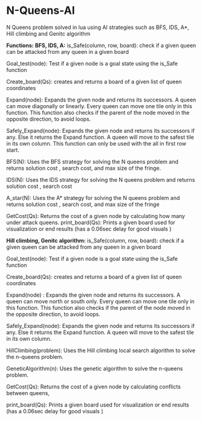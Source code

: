 # N-Queens-AI
N Queens problem solved in lua using AI strategies such as BFS, IDS, A*, Hill climbing and Genitc algorithm

**Functions:**
  **BFS, IDS, A:**
  is_Safe(column, row, board):
    check if a given queen can be attacked from any queen in a given board 
    
  Goal_test(node):
    Test if a given node is a goal state using the is_Safe function
    
  Create_board(Qs):
    creates and returns a board of a given list of queen coordinates 
    
  Expand(node):
    Expands the given node and returns its successors. A queen can move diagonally or linearly. Every queen can move one tile only in this function. This function also checks if the parent of the node moved in the opposite direction, to avoid loops. 
    
  Safely_Expand(node):
    Expands the given node and returns its successors if any. Else it returns the Expand function. A queen will move to the safest tile in its own column. This function can only be used with the all in first row start. 
    
  BFS(N):
    Uses the BFS strategy for solving the N queens problem and returns solution cost , search cost, and max size of the fringe.
    
  IDS(N):
    Uses the IDS strategy for solving the N queens problem and returns solution cost , search cost
  
  A_star(N):
    Uses the A* strategy for solving the N queens problem and returns solution cost , search cost, and max size of the fringe
  
  GetCost(Qs):
    Returns the cost of a given node by calculating how many under attack queens. 
    print_board(Qs):
    Prints a given board used for visualization or end results (has a 0.06sec delay for good visuals )
  
  **Hill climbing, Genitc algorithm:**
  is_Safe(column, row, board):
    check if a given queen can be attacked from any queen in a given board 
  
  Goal_test(node):
    Test if a given node is a goal state using the is_Safe function
  
  Create_board(Qs):
    creates and returns a board of a given list of queen coordinates 
  
  Expand(node) :
    Expands the given node and returns its successors. A queen can move north or south only. Every queen can move one tile only in this function. This function also checks if the parent of the node moved in the opposite direction, to avoid loops. 

  Safely_Expand(node):
    Expands the given node and returns its successors if any. Else it returns the Expand function. A queen will move to the safest tile in its own column.

  HillClimbing(problem):
    Uses the Hill climbing local search algorithm to solve the n-queens problem.	

  GeneticAlgorithm(n):
    Uses the genetic algorithm to solve the n-queens problem.
 
  GetCost(Qs):
    Returns the cost of a given node by calculating conflicts between queens, 
 
  print_board(Qs):
    Prints a given board used for visualization or end results (has a 0.06sec delay for good visuals )
